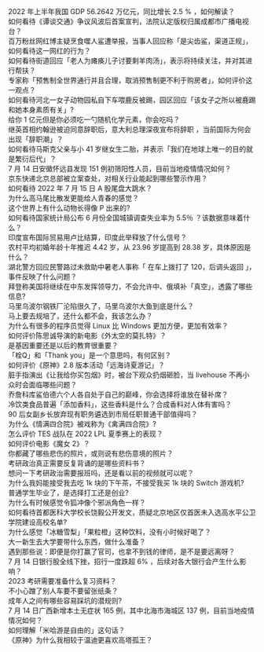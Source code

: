 2022 年上半年我国 GDP 56.2642 万亿元，同比增长 2.5 % ，如何解读？  
如何看待《谭谈交通》争议风波后首案宣判，法院认定版权归属成都市广播电视台？  
百万粉丝网红博主疑烹食噬人鲨遭举报，当事人回应称「是尖齿鲨，渠道正规」，如何看待这一网红的行为？  
如何看待街道回应「老人为瘫痪儿子讨要剩羊肉汤」，表示将持续关注，并对其进行帮扶？  
专家称「预售制全世界通行并且合理，取消预售制更不利于购房者」，如何评价这一观点？  
如何看待河北一女子动物园私自下车喂鹿反被踢，园区回应「该女子之所以被鹿踢和她本身素质有关」?  
给你 1 亿元但是你必须吃一勺随机化学元素，你会吃吗？  
继英首相约翰逊被迫同意辞职后，意大利总理深夜宣布将辞职 ，当前国际为何会出现「辞职潮」？  
如何看待马斯克父亲与小 41 岁继女生二胎，并表示「我们在地球上唯一的目的就是繁衍后代」？  
7 月 14 日安徽怀远县发现 151 例初筛阳性人员，目前当地疫情情况如何？  
京东快递北京总部被立案查处，对相关行业能起到哪些警示作用？  
如何看待 2022 年 7 月 15 日 A 股尾盘大跳水？  
为什么高马尾比散发更能给人青春的感觉？  
这个世界上有什么动物长得像 P 出来的?  
如何看待国家统计局公布 6 月份全国城镇调查失业率为 5.5％ ？该数据意味着什么？  
印度宣布国际贸易用卢比结算，印度此举释放了什么信号？  
农村平均初婚年龄十年推迟 4.42 岁，从 23.96 岁提高到 28.38 岁，具体原因是什么？  
湖北警方回应民警路过未救助中暑老人事称「 在车上拨打了 120，后调头返回 」，事件反映了什么问题？  
拜登称美国将继续在中东发挥领导力，不会允许中、俄填补「真空」，透露了哪些信息?  
马里乌波尔钢铁厂沦陷很久了，马里乌波尔大鱼到底是什么？  
马上要去规培了，还什么都不会，我该怎么办？  
为什么有很多的程序员觉得 Linux 比 Windows 更加方便，更加有效率？  
如何评价陈思诚导演的新电影《外太空的莫扎特》？  
是基因重要还是以后的教育很重要？  
「栓Q」和「Thank you」是一个意思吗，有何区别？  
如何评价《原神》2.8 版本活动「远海诗夏游记」？  
脏手指演出《让我给你买包烟》时，被台下观众扔烟砸脸，当 livehouse 不再小众时会面临哪些问题？  
乔詹科库鲨伯德六个人各自处于自己的巅峰，你会选择将谁放在替补席？  
冷饮类食品普遍「添加香料」，这些香料是什么？合成香料对人体有害吗？  
90 后女副乡长放弃现有职务遴选到市局任职普通干部值得吗？  
为什么《情满四合院》被戏称为《禽满四合院》?  
怎么评价 TES 战队在 2022 LPL 夏季赛上的表现？  
如何评价电影《魔女 2》？  
你都藏了哪些悲伤的照片，或则说有悲伤意境的照片？  
考研政治真正需要反复背诵的是哪些资料书？  
想问一下考研政治需要报班吗，还是看以前的视频就可以呢？  
为什么我妈能接受我去吃 1k 块的下午茶，不接受我买 1k 块的 Switch 游戏机?  
普通学生毕业了，是选择打工还是创业?  
为什么有时候感觉令狐冲像个邪派角色一样？  
如何看待首都医科大学校长饶毅公开发文，质疑北京地区仅首医未入选高水平公卫学院建设高校名单?  
为什么感觉「冰糖雪梨」「果粒橙」这种饮料，没有小时候好喝了？  
大一新生去大学要带什么东西，做什么准备？  
遇到那些说：即便是你打赢了官司，也拿不到钱的律师，是不是要远离呀？  
7 月 14 日银行股全线下挫，招行一度跌超 6% ，后续对各大银行会产生什么影响？  
2023 考研需要准备什么复习资料？  
不小心蹭了别人车要不要留张纸条？  
成年人之间有哪些容易踩坑的潜规则?  
7 月 14 日广西新增本土无症状 165 例，其中北海市海城区 137 例，目前当地疫情情况如何？  
如何理解「米哈游是自由的」这句话？  
《原神》为什么我相较于温迪更喜欢高塔孤王？  
